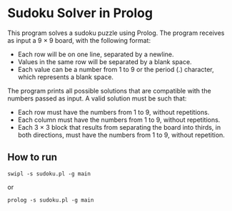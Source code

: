 # Sudoku Solver in Prolog

This program solves a sudoku puzzle using Prolog. The program receives as input a 9 × 9 board, with the following format:
- Each row will be on one line, separated by a newline.
- Values in the same row will be separated by a blank space.
- Each value can be a number from 1 to 9 or the period (.) character, which represents a blank space.

The program prints all possible solutions that are compatible with the numbers passed as input. A valid solution must be such that:
- Each row must have the numbers from 1 to 9, without repetitions.
- Each column must have the numbers from 1 to 9, without repetitions.
- Each 3 × 3 block that results from separating the board into thirds, in both directions, must have the numbers from 1 to 9, without repetition.

## How to run

```
swipl -s sudoku.pl -g main
```

or 

```
prolog -s sudoku.pl -g main
```
